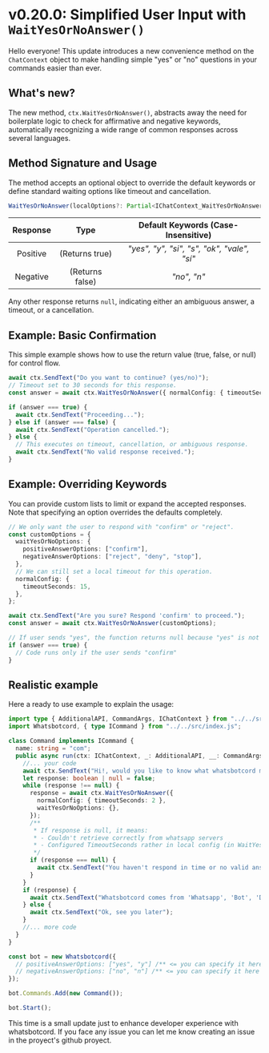# v0.20.0: Simplified User Input with `WaitYesOrNoAnswer()`

Hello everyone! This update introduces a new convenience method on the `ChatContext`
object to make handling simple "yes" or "no" questions in your commands easier than ever.

## What's new?

The new method, `ctx.WaitYesOrNoAnswer()`, abstracts away the need for boilerplate logic
to check for affirmative and negative keywords, automatically recognizing a wide range
of common responses across several languages.

## Method Signature and Usage

The method accepts an optional object to override the default keywords or define standard waiting options like timeout and cancellation.

```ts
WaitYesOrNoAnswer(localOptions?: Partial<IChatContext_WaitYesOrNoAnswer_Params>): Promise<boolean | null>;
```

| Response |      Type       |      Default Keywords (Case-Insensitive)      |
| :------: | :-------------: | :-------------------------------------------: |
| Positive | (Returns true)  | _*"yes", "y", "si", "s", "ok", "vale", "sí"*_ |
| Negative | (Returns false) |                 _*"no", "n"*_                 |

Any other response returns `null`, indicating either an ambiguous answer, a timeout, or a cancellation.

## Example: Basic Confirmation

This simple example shows how to use the return value (true, false, or null) for control flow.

```ts
await ctx.SendText("Do you want to continue? (yes/no)");
// Timeout set to 30 seconds for this response.
const answer = await ctx.WaitYesOrNoAnswer({ normalConfig: { timeoutSeconds: 30 } });

if (answer === true) {
  await ctx.SendText("Proceeding...");
} else if (answer === false) {
  await ctx.SendText("Operation cancelled.");
} else {
  // This executes on timeout, cancellation, or ambiguous response.
  await ctx.SendText("No valid response received.");
}
```

## Example: Overriding Keywords

You can provide custom lists to limit or expand the accepted responses. Note that specifying an option overrides the defaults completely.

```ts
// We only want the user to respond with "confirm" or "reject".
const customOptions = {
  waitYesOrNoOptions: {
    positiveAnswerOptions: ["confirm"],
    negativeAnswerOptions: ["reject", "deny", "stop"],
  },
  // We can still set a local timeout for this operation.
  normalConfig: {
    timeoutSeconds: 15,
  },
};

await ctx.SendText("Are you sure? Respond 'confirm' to proceed.");
const answer = await ctx.WaitYesOrNoAnswer(customOptions);

// If user sends "yes", the function returns null because "yes" is not in the custom list.
if (answer === true) {
  // Code runs only if the user sends "confirm"
}
```

## Realistic example

Here a ready to use example to explain the usage:

```ts
import type { AdditionalAPI, CommandArgs, IChatContext } from "../../src/index.js";
import Whatsbotcord, { type ICommand } from "../../src/index.js";

class Command implements ICommand {
  name: string = "com";
  public async run(ctx: IChatContext, _: AdditionalAPI, __: CommandArgs): Promise<void> {
    //... your code
    await ctx.SendText("Hi!, would you like to know what whatsbotcord means? [yes\no]");
    let response: boolean | null = false;
    while (response !== null) {
      response = await ctx.WaitYesOrNoAnswer({
        normalConfig: { timeoutSeconds: 2 },
        waitYesOrNoOptions: {},
      });
      /**
       * If response is null, it means:
       * - Couldn't retrieve correctly from whatsapp servers
       * - Configured TimeoutSeconds rather in local config (in WaitYesOrNoAnswer optional params) or global config (in BOT Constructor)
       */
      if (response === null) {
        await ctx.SendText("You haven't respond in time or no valid answer, try again");
      }
    }
    if (response) {
      await ctx.SendText("Whatsbotcord comes from 'Whatsapp', 'Bot', 'Discord'!");
    } else {
      await ctx.SendText("Ok, see you later");
    }
    //... more code
  }
}

const bot = new Whatsbotcord({
  // positiveAnswerOptions: ["yes", "y"] /** <= you can specify it here as well as global config (Optional) */,
  // negativeAnswerOptions: ["no", "n"] /** <= you can specify it here as well as global config (Optional) */,
});

bot.Commands.Add(new Command());

bot.Start();
```

This time is a small update just to enhance developer experience with whatsbotcord.
If you face any issue you can let me know creating an issue in the proyect's github proyect.
